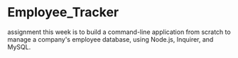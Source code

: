 # Employee_Tracker
assignment this week is to build a command-line application from scratch to manage a company's employee database, using Node.js, Inquirer, and MySQL.
